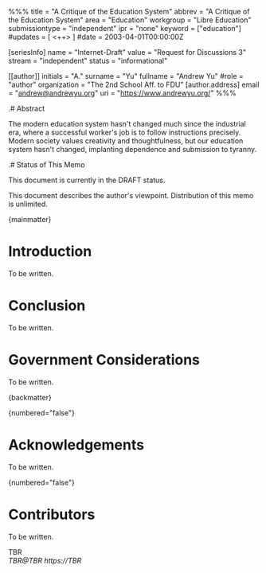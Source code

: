 %%%
title = "A Critique of the Education System"
abbrev = "A Critique of the Education System"
area = "Education"
workgroup = "Libre Education"
submissiontype = "independent"
ipr = "none"
keyword = ["education"]
#updates = [ <++> ]
#date = 2003-04-01T00:00:00Z

[seriesInfo]
name = "Internet-Draft"
value = "Request for Discussions 3"
stream = "independent"
status = "informational"

[[author]]
initials = "A."
surname = "Yu"
fullname = "Andrew Yu"
#role = "author"
organization = "The 2nd School Aff. to FDU"
  [author.address]
  email = "andrew@andrewyu.org"
  uri = "https://www.andrewyu.org/"
%%%

.# Abstract

The modern education system hasn't changed much since the industrial era, where a successful worker's job is to follow instructions precisely.  Modern society values creativity and thoughtfulness, but our education system hasn't changed, implanting dependence and submission to tyranny.

.# Status of This Memo

This document is currently in the DRAFT status.

This document describes the author's viewpoint.  Distribution of this memo is unlimited.


{mainmatter}

# Introduction

To be written.

# Conclusion

To be written.

# Government Considerations

To be written.

{backmatter}

{numbered="false"}
# Acknowledgements

To be written.

{numbered="false"}
# Contributors

To be written.

<reference anchor='TBR' target='TBR'>
    <front>
        <title>TBR</title>
        <author initials='TBR' surname='TBR' fullname='TBR'>
            <organization>TBR</organization>
            <address>
                <email>TBR@TBR</email>
                <uri>https://TBR</uri>
            </address>
        </author>
        <date year='TBR' month="TBR" />
    </front>
</reference>
